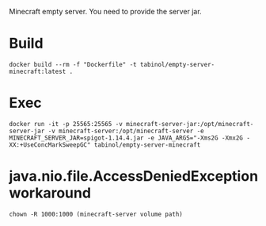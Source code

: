 Minecraft empty server. You need to provide the server jar.

# Build
`docker build --rm -f "Dockerfile" -t tabinol/empty-server-minecraft:latest .` 

# Exec
`docker run -it -p 25565:25565 -v minecraft-server-jar:/opt/minecraft-server-jar -v minecraft-server:/opt/minecraft-server -e MINECRAFT_SERVER_JAR=spigot-1.14.4.jar -e JAVA_ARGS="-Xms2G -Xmx2G -XX:+UseConcMarkSweepGC" tabinol/empty-server-minecraft`

# java.nio.file.AccessDeniedException workaround
`chown -R 1000:1000 (minecraft-server volume path)`
